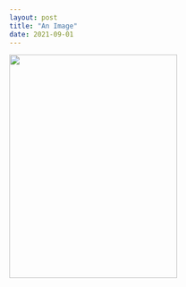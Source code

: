 ```yaml
---
layout: post
title: "An Image"
date: 2021-09-01
---
```


<img src="https://img.etimg.com/thumb/msid-71971120,width-1200,height-900,imgsize-481322,overlay-etpanache/photo.jpg" width="300" height="400">
